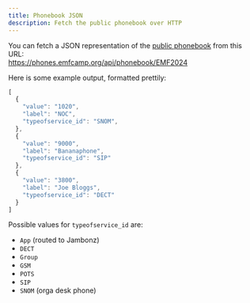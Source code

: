 ```yaml
---
title: Phonebook JSON
description: Fetch the public phonebook over HTTP
---
```


You can fetch a JSON representation of the [public phonebook][phonebook]
from this URL:  
<https://phones.emfcamp.org/api/phonebook/EMF2024>

Here is some example output, formatted prettily:

```js
[
  {
    "value": "1020",
    "label": "NOC",
    "typeofservice_id": "SNOM",
  },
  {
    "value": "9000",
    "label": "Bananaphone",
    "typeofservice_id": "SIP"
  },
  {
    "value": "3800",
    "label": "Joe Bloggs",
    "typeofservice_id": "DECT"
  }
]
```

Possible values for `typeofservice_id` are:

- `App` (routed to Jambonz)
- `DECT`
- `Group`
- `GSM`
- `POTS`
- `SIP`
- `SNOM` (orga desk phone)

[phonebook]: https://phones.emfcamp.org/
